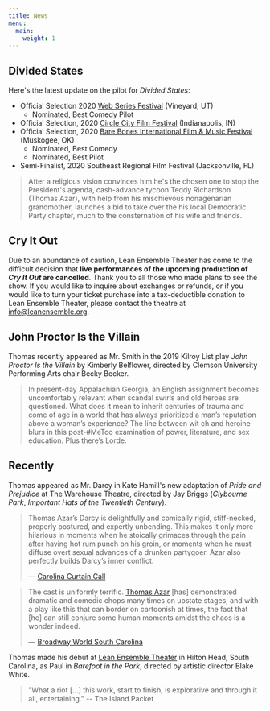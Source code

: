 ```yaml
---
title: News
menu:
  main:
    weight: 1
---
```


## Divided States

Here's the latest update on the pilot for *Divided States*:

* Official Selection 2020 [Web Series Festival](http://www.webseriesfest.com/2020-official-selection/) (Vineyard, UT)
  * Nominated, Best Comedy Pilot
* Official Selection, 2020 [Circle City Film Festival](https://www.circlecityfilmfestival.com/screenings) (Indianapolis, IN)
* Official Selection, 2020 [Bare Bones International Film & Music Festival](http://barebonesfilmfest00.tripod.com/2020officialscreenings/id13.html) (Muskogee, OK)
  * Nominated, Best Comedy
  * Nominated, Best Pilot
* Semi-Finalist, 2020 Southeast Regional Film Festival (Jacksonville, FL)

> After a religious vision convinces him he's the chosen one to stop the President's agenda, cash-advance tycoon Teddy Richardson (Thomas Azar), with help from his mischievous nonagenarian grandmother, launches a bid to take over the his local Democratic Party chapter, much to the consternation of his wife and friends.

## Cry It Out

Due to an abundance of caution, Lean Ensemble Theater has come to the difficult decision that **live performances of the upcoming production of _Cry It Out_ are cancelled**. Thank you to all those who made plans to see the show. If you would like to inquire about exchanges or refunds, or if you would like to turn your ticket purchase into a tax-deductible donation to Lean Ensemble Theater, please contact the theatre at [info@leanensemble.org](mailto:info@leanensemble.org).

## John Proctor Is the Villain

Thomas recently appeared as Mr. Smith in the 2019 Kilroy List play _John Proctor Is the Villain_ by Kimberly Belflower, directed by Clemson University Performing Arts chair Becky Becker.

> In present-day Appalachian Georgia, an English assignment becomes uncomfortably relevant when scandal swirls and old heroes are questioned. What does it mean to inherit centuries of trauma and come of age in a world that has always prioritized a man’s reputation above a woman’s experience? The line between wit ch and heroine blurs in this post-#MeToo examination of power, literature, and sex education. Plus there’s Lorde.

## Recently

Thomas appeared as Mr. Darcy in Kate Hamill's new adaptation of _Pride and Prejudice_ at The Warehouse Theatre, directed by Jay Briggs (_Clybourne Park_, _Important Hats of the Twentieth Century_).

> Thomas Azar’s Darcy is delightfully and comically rigid, stiff-necked, properly postured, and expertly unbending. This makes it only more hilarious in moments when he stoically grimaces through the pain after having hot rum punch on his groin, or moments when he must diffuse overt sexual advances of a drunken partygoer. Azar also perfectly builds Darcy’s inner conflict.
>
> — [Carolina Curtain Call](http://carolinacurtaincall.com/2019/06/10/review-warehouse-theatres-pride-and-prejudice-is-indulgent-whimsical-masterpiece/)

> The cast is uniformly terrific. [Thomas Azar](https://www.broadwayworld.com/people/Thomas-Azar/) [has] demonstrated dramatic and comedic chops many times on upstate stages, and with a play like this that can border on cartoonish at times, the fact that [he] can still conjure some human moments amidst the chaos is a wonder indeed.
>
> — [Broadway World South Carolina](https://www.broadwayworld.com/south-carolina/article/BWW-Review-Bright-and-Funny-New-Adaptation-of-PRIDE-AND-PREJUDICE-at-Warehouse-Theatre-20190612)

Thomas made his debut at [Lean Ensemble Theater](http://www.leanensemble.org/) in Hilton Head, South Carolina, as Paul in _Barefoot in the Park_, directed by artistic director Blake White.

> "What a riot \[...\] this work, start to finish, is explorative and through it all, entertaining." -- The Island Packet